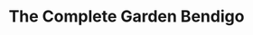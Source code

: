 ---
title: "The Complete Garden Bendigo"
url: /bendigo/the-complete-garden-bendigo/
shop: Andenken
---